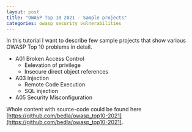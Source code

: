 ```yaml
---
layout: post
title: "OWASP Top 10 2021 - Sample projects"
categories: owasp security vulnerabilities
---
```


In this tutorial I want to describe few sample projects that show various OWASP Top 10 problems in detail.

- A01 Broken Access Control
  - Eelevation of privilege
  - Insecure direct object references
- A03 Injection
  - Remote Code Execution
  - SQL injection
- A05 Security Misconfiguration

Whole content with source-code could be found here [https://github.com/bedla/owasp_top10-2021](https://github.com/bedla/owasp_top10-2021).
